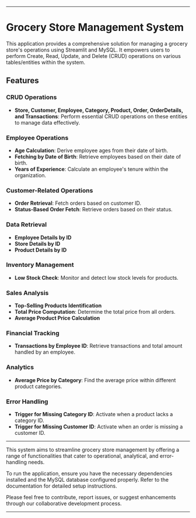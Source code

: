 

---

# Grocery Store Management System

This application provides a comprehensive solution for managing a grocery store's operations using Streamlit and MySQL. It empowers users to perform Create, Read, Update, and Delete (CRUD) operations on various tables/entities within the system.

## Features

### CRUD Operations
- **Store, Customer, Employee, Category, Product, Order, OrderDetails, and Transactions**: Perform essential CRUD operations on these entities to manage data effectively.

### Employee Operations
- **Age Calculation**: Derive employee ages from their date of birth.
- **Fetching by Date of Birth**: Retrieve employees based on their date of birth.
- **Years of Experience**: Calculate an employee's tenure within the organization.

### Customer-Related Operations
- **Order Retrieval**: Fetch orders based on customer ID.
- **Status-Based Order Fetch**: Retrieve orders based on their status.

### Data Retrieval
- **Employee Details by ID**
- **Store Details by ID**
- **Product Details by ID**

### Inventory Management
- **Low Stock Check**: Monitor and detect low stock levels for products.

### Sales Analysis
- **Top-Selling Products Identification**
- **Total Price Computation**: Determine the total price from all orders.
- **Average Product Price Calculation**

### Financial Tracking
- **Transactions by Employee ID**: Retrieve transactions and total amount handled by an employee.

### Analytics
- **Average Price by Category**: Find the average price within different product categories.

### Error Handling
- **Trigger for Missing Category ID**: Activate when a product lacks a category ID.
- **Trigger for Missing Customer ID**: Activate when an order is missing a customer ID.

---

This system aims to streamline grocery store management by offering a range of functionalities that cater to operational, analytical, and error-handling needs.

To run the application, ensure you have the necessary dependencies installed and the MySQL database configured properly. Refer to the documentation for detailed setup instructions.

Please feel free to contribute, report issues, or suggest enhancements through our collaborative development process.

---

